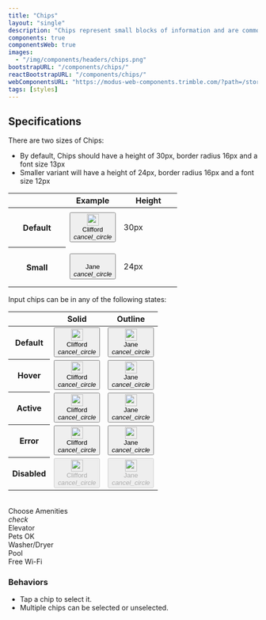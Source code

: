 ```yaml
---
title: "Chips"
layout: "single"
description: "Chips represent small blocks of information and are commonly used for input or filtering."
components: true
componentsWeb: true
images:
  - "/img/components/headers/chips.png"
bootstrapURL: "/components/chips/"
reactBootstrapURL: "/components/chips/"
webComponentsURL: "https://modus-web-components.trimble.com/?path=/story/components-chip--default"
tags: [styles]
---
```


## Specifications

There are two sizes of Chips:

- By default, Chips should have a height of 30px, border radius 16px and a font size 13px
- Smaller variant will have a height of 24px, border radius 16px and a font size 12px

<style>
[data-theme=dark] .chip-solid:not(:disabled):not(.disabled):not(.error):active, [data-theme=dark] .chip-solid:not(:disabled):not(.disabled):not(.error).active {
  background-color: #019AEB!important;
}
</style>

<link rel="stylesheet" href="https://cdn.jsdelivr.net/npm/@trimble-oss/modus-icons@1/dist/modus-solid/fonts/modus-icons.css">

<table class="table table-bordered w-100" style="width:fit-content">
  <thead class="thead-light">
    <tr>
      <th width="100"></th>
      <th>Example</th>
      <th width="100">Height</th>
    </tr>
  </thead>
  <tbody>
    <tr style="height:80px">
      <th scope="row">Default</th>
      <td class="anatomy-cell text-center">
        <button class="chip chip-solid chip-input anatomy-display-static" data-anatomy-colors="false" role="alert" data-toggle="popover" data-trigger="manual" data-html="true" data-placement="left" data-content="<small><b>font-size:</b> 13px<br><b>border-radius:</b> 16px<br></small>">
        <div class="chip-thumbnail">
          <img src="/img/headshot.png" height="24" width="24" alt="" />
        </div>
        <div class="chip-text">Clifford</div>
        <div class="chip-delete-right">
          <i class="modus-icons notranslate" aria-hidden="true">cancel_circle</i>
        </div>
      </button>
      </td>
      <td>30px</td>
    </tr>
    <tr style="height:80px">
      <th scope="row">Small</th>
      <td class="anatomy-cell text-center">
        <button class="chip chip-sm chip-solid chip-input anatomy-display-static" data-anatomy-colors="false" role="alert" data-toggle="popover" data-trigger="manual" data-html="true" data-placement="left" data-content="<small><b>font-size:</b> 12px<br><b>border-radius:</b> 16px<br></small>">
        <div class="chip-thumbnail">
          <img src="/img/headshot.png" height="16" width="16" alt="">
        </div>
        <div class="chip-text">Jane</div>
        <div class="chip-delete-right"><i class="modus-icons notranslate" aria-hidden="true">cancel_circle</i></div>
      </button>
      </td>
      <td>24px</td>
    </tr>
  </tbody>
</table>

Input chips can be in any of the following states:

<table class="table table-bordered w-75">
  <thead class="thead-light">
    <tr>
      <th></th>
      <th>Solid</th>
      <th>Outline</th>
    </tr>
  </thead>
  <tbody>
    <tr>
      <th scope="row">Default</th>
      <td>
        <button class="chip chip-solid chip-input">
          <div class="chip-thumbnail">
            <img src="/img/headshot.png" height="24" width="24" alt="" />
          </div>
          <div class="chip-text">Clifford</div>
          <div class="chip-delete-right">
            <i class="modus-icons notranslate" aria-hidden="true">cancel_circle</i>
          </div>
        </button>
      </td>
      <td>
        <button class="chip chip-outline chip-input">
          <div class="chip-thumbnail">
            <img src="/img/headshot.png" height="24" width="24" alt="" />
          </div>
          <div class="chip-text">Jane</div>
          <div class="chip-delete-right">
            <i class="modus-icons notranslate" aria-hidden="true">cancel_circle</i>
          </div>
        </button>
      </td>
    </tr>
    <tr>
      <th scope="row">Hover</th>
      <td>
        <button class="chip chip-solid chip-input hover">
          <div class="chip-thumbnail">
            <img src="/img/headshot.png" height="24" width="24" alt="" />
          </div>
          <div class="chip-text">Clifford</div>
          <div class="chip-delete-right">
            <i class="modus-icons notranslate" aria-hidden="true">cancel_circle</i>
          </div>
        </button>
      </td>
      <td>
        <button class="chip chip-outline chip-input hover" role="button">
          <div class="chip-thumbnail">
            <img src="/img/headshot.png" height="24" width="24" alt="" />
          </div>
          <div class="chip-text">Jane</div>
          <div class="chip-delete-right">
            <i class="modus-icons notranslate" aria-hidden="true">cancel_circle</i>
          </div>
        </button>
      </td>
    </tr>
    <tr>
      <th scope="row">Active</th>
      <td>
        <button class="chip chip-solid chip-input active" role="button">
          <div class="chip-thumbnail">
            <img src="/img/headshot.png" height="24" width="24" alt="" />
          </div>
          <div class="chip-text">Clifford</div>
          <div class="chip-delete-right">
            <i class="modus-icons notranslate" aria-hidden="true">cancel_circle</i>
          </div>
        </button>
      </td>
      <td>
        <button class="chip chip-outline chip-input active" role="button">
          <div class="chip-thumbnail">
            <img src="/img/headshot.png" height="24" width="24" alt="" />
          </div>
          <div class="chip-text">Jane</div>
          <div class="chip-delete-right">
            <i class="modus-icons notranslate" aria-hidden="true">cancel_circle</i>
          </div>
        </button>
      </td>
    </tr>
    <tr>
      <th scope="row">Error</th>
      <td>
        <button class="chip chip-solid chip-input error" role="button">
          <div class="chip-thumbnail">
            <img src="/img/headshot.png" height="24" width="24" alt="" />
          </div>
          <div class="chip-text">Clifford</div>
          <div class="chip-delete-right">
            <i class="modus-icons notranslate" aria-hidden="true">cancel_circle</i>
          </div>
        </button>
      </td>
      <td>
        <button class="chip chip-outline chip-input error" role="button">
          <div class="chip-thumbnail">
            <img src="/img/headshot.png" height="24" width="24" alt="" />
          </div>
          <div class="chip-text">Jane</div>
          <div class="chip-delete-right">
            <i class="modus-icons notranslate" aria-hidden="true">cancel_circle</i>
          </div>
        </button>
      </td>
    </tr>
    <tr>
      <th scope="row">Disabled</th>
      <td>
        <button class="chip chip-solid chip-input disabled" role="button" disabled>
          <div class="chip-thumbnail">
            <img src="/img/headshot.png" loading="lazy" height="24" width="24" alt="" />
          </div>
          <div class="chip-text">Clifford</div>
          <div class="chip-delete-right">
            <i class="modus-icons notranslate" aria-hidden="true">cancel_circle</i>
          </div>
        </button>
      </td>
      <td>
        <button class="chip chip-outline chip-input disabled" role="button" disabled>
          <div class="chip-thumbnail">
            <img src="/img/headshot.png" loading="lazy" height="24" width="24" alt="" />
          </div>
          <div class="chip-text">Jane</div>
          <div class="chip-delete-right">
            <i class="modus-icons notranslate" aria-hidden="true">cancel_circle</i>
          </div>
        </button>
      </td>
    </tr>
  </tbody>
</table>
<br>

<div class="guide-example-block">
  <div class="guide-sample" id="filterChipsExample">
    <span class="h4 d-block">Choose Amenities</span>
    <div class="chip chip-solid chip-filter mr-2 active">
      <div class="chip-icon-left"><i class="modus-icons notranslate" aria-hidden="true">check</i></div>
      <div class="chip-text">Elevator</div>
    </div>
    <div class="chip chip-solid chip-filter mr-2">
      <div class="chip-text">Pets OK</div>
    </div>
    <div class="chip chip-solid chip-filter mr-2">
      <div class="chip-text">Washer/Dryer</div>
    </div>
    <div class="chip chip-solid chip-filter mr-2">
      <div class="chip-text">Pool</div>
    </div>
    <div class="chip chip-solid chip-filter mr-2">
      <div class="chip-text">Free Wi-Fi</div>
    </div>
  </div>
</div>

### Behaviors

- Tap a chip to select it.
- Multiple chips can be selected or unselected.
